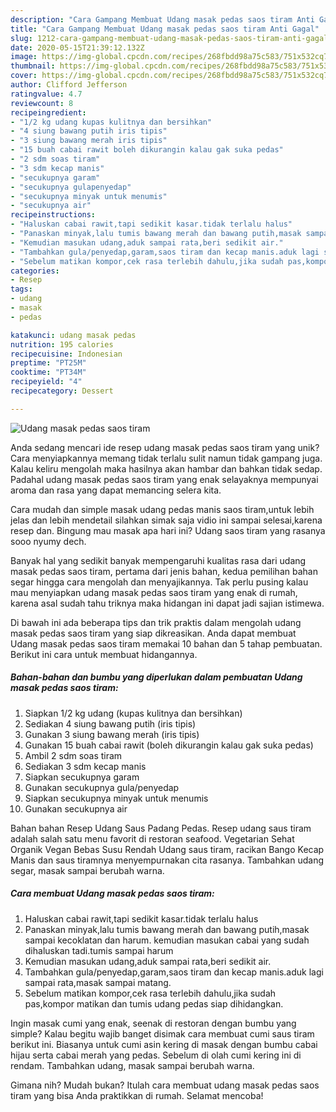 ```yaml
---
description: "Cara Gampang Membuat Udang masak pedas saos tiram Anti Gagal"
title: "Cara Gampang Membuat Udang masak pedas saos tiram Anti Gagal"
slug: 1212-cara-gampang-membuat-udang-masak-pedas-saos-tiram-anti-gagal
date: 2020-05-15T21:39:12.132Z
image: https://img-global.cpcdn.com/recipes/268fbdd98a75c583/751x532cq70/udang-masak-pedas-saos-tiram-foto-resep-utama.jpg
thumbnail: https://img-global.cpcdn.com/recipes/268fbdd98a75c583/751x532cq70/udang-masak-pedas-saos-tiram-foto-resep-utama.jpg
cover: https://img-global.cpcdn.com/recipes/268fbdd98a75c583/751x532cq70/udang-masak-pedas-saos-tiram-foto-resep-utama.jpg
author: Clifford Jefferson
ratingvalue: 4.7
reviewcount: 8
recipeingredient:
- "1/2 kg udang kupas kulitnya dan bersihkan"
- "4 siung bawang putih iris tipis"
- "3 siung bawang merah iris tipis"
- "15 buah cabai rawit boleh dikurangin kalau gak suka pedas"
- "2 sdm soas tiram"
- "3 sdm kecap manis"
- "secukupnya garam"
- "secukupnya gulapenyedap"
- "secukupnya minyak untuk menumis"
- "secukupnya air"
recipeinstructions:
- "Haluskan cabai rawit,tapi sedikit kasar.tidak terlalu halus"
- "Panaskan minyak,lalu tumis bawang merah dan bawang putih,masak sampai kecoklatan dan harum. kemudian masukan cabai yang sudah dihaluskan tadi.tumis sampai harum"
- "Kemudian masukan udang,aduk sampai rata,beri sedikit air."
- "Tambahkan gula/penyedap,garam,saos tiram dan kecap manis.aduk lagi sampai rata,masak sampai matang."
- "Sebelum matikan kompor,cek rasa terlebih dahulu,jika sudah pas,kompor matikan dan tumis udang pedas siap dihidangkan."
categories:
- Resep
tags:
- udang
- masak
- pedas

katakunci: udang masak pedas 
nutrition: 195 calories
recipecuisine: Indonesian
preptime: "PT25M"
cooktime: "PT34M"
recipeyield: "4"
recipecategory: Dessert

---
```



![Udang masak pedas saos tiram](https://img-global.cpcdn.com/recipes/268fbdd98a75c583/751x532cq70/udang-masak-pedas-saos-tiram-foto-resep-utama.jpg)

Anda sedang mencari ide resep udang masak pedas saos tiram yang unik? Cara menyiapkannya memang tidak terlalu sulit namun tidak gampang juga. Kalau keliru mengolah maka hasilnya akan hambar dan bahkan tidak sedap. Padahal udang masak pedas saos tiram yang enak selayaknya mempunyai aroma dan rasa yang dapat memancing selera kita.

Cara mudah dan simple masak udang pedas manis saos tiram,untuk lebih jelas dan lebih mendetail silahkan simak saja vidio ini sampai selesai,karena resep dan. Bingung mau masak apa hari ini? Udang saos tiram yang rasanya sooo nyumy dech.

Banyak hal yang sedikit banyak mempengaruhi kualitas rasa dari udang masak pedas saos tiram, pertama dari jenis bahan, kedua pemilihan bahan segar hingga cara mengolah dan menyajikannya. Tak perlu pusing kalau mau menyiapkan udang masak pedas saos tiram yang enak di rumah, karena asal sudah tahu triknya maka hidangan ini dapat jadi sajian istimewa.


Di bawah ini ada beberapa tips dan trik praktis dalam mengolah udang masak pedas saos tiram yang siap dikreasikan. Anda dapat membuat Udang masak pedas saos tiram memakai 10 bahan dan 5 tahap pembuatan. Berikut ini cara untuk membuat hidangannya.

<!--inarticleads1-->

##### Bahan-bahan dan bumbu yang diperlukan dalam pembuatan Udang masak pedas saos tiram:

1. Siapkan 1/2 kg udang (kupas kulitnya dan bersihkan)
1. Sediakan 4 siung bawang putih (iris tipis)
1. Gunakan 3 siung bawang merah (iris tipis)
1. Gunakan 15 buah cabai rawit (boleh dikurangin kalau gak suka pedas)
1. Ambil 2 sdm soas tiram
1. Sediakan 3 sdm kecap manis
1. Siapkan secukupnya garam
1. Gunakan secukupnya gula/penyedap
1. Siapkan secukupnya minyak untuk menumis
1. Gunakan secukupnya air


Bahan bahan Resep Udang Saus Padang Pedas. Resep udang saus tiram adalah salah satu menu favorit di restoran seafood. Vegetarian Sehat Organik Vegan Bebas Susu Rendah Udang saus tiram, racikan Bango Kecap Manis dan saus tiramnya menyempurnakan cita rasanya. Tambahkan udang segar, masak sampai berubah warna. 

<!--inarticleads2-->

##### Cara membuat Udang masak pedas saos tiram:

1. Haluskan cabai rawit,tapi sedikit kasar.tidak terlalu halus
1. Panaskan minyak,lalu tumis bawang merah dan bawang putih,masak sampai kecoklatan dan harum. kemudian masukan cabai yang sudah dihaluskan tadi.tumis sampai harum
1. Kemudian masukan udang,aduk sampai rata,beri sedikit air.
1. Tambahkan gula/penyedap,garam,saos tiram dan kecap manis.aduk lagi sampai rata,masak sampai matang.
1. Sebelum matikan kompor,cek rasa terlebih dahulu,jika sudah pas,kompor matikan dan tumis udang pedas siap dihidangkan.


Ingin masak cumi yang enak, seenak di restoran dengan bumbu yang simple? Kalau begitu wajib banget disimak cara membuat cumi saus tiram berikut ini. Biasanya untuk cumi asin kering di masak dengan bumbu cabai hijau serta cabai merah yang pedas. Sebelum di olah cumi kering ini di rendam. Tambahkan udang, masak sampai berubah warna. 

Gimana nih? Mudah bukan? Itulah cara membuat udang masak pedas saos tiram yang bisa Anda praktikkan di rumah. Selamat mencoba!
